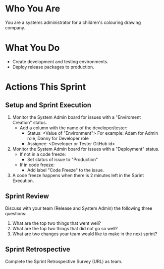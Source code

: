 # Who You Are
You are a systems administrator for a children's colouring drawing company.

# What You Do
- Create development and testing environments.
- Deploy release packages to production.

# Actions This Sprint
## Setup and Sprint Execution
1. Monitor the System Admin board for issues with a "Enviroment Creation" status.
    - Add a column with the name of the developer/tester:
        - Status: \<Value of "Environment">   For example: Adam for Admin role, Danny for Developer role 
        - Assignee: \<Developer or Tester GitHub id>
1. Monitor the System Admin board for issues with a "Deployment" status.
    - If not in a code freeze:
        - Set status of issue to "Production"
    - If in code freeze:
        - Add label "Code Freeze" to the issue.
1. A code freeze happens when there is 2 minutes left in the Sprint Execution.

## Sprint Review
Discuss with your team (Release and System Admin) the following three questions:
1. What are the top two things that went well?
1. What are the top two things that did not go so well?
1. What are two changes your team would like to make in the next sprint?

## Sprint Retrospective
Complete the Sprint Retrospective Survey (URL) as team.
